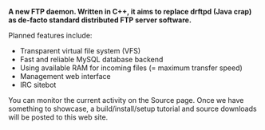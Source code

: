 **A new FTP daemon. Written in C++, it aims to replace drftpd (Java crap) as de-facto standard distributed FTP server software.**

Planned features include:
  * Transparent virtual file system (VFS)
  * Fast and reliable MySQL database backend
  * Using available RAM for incoming files (= maximum transfer speed)
  * Management web interface
  * IRC sitebot

You can monitor the current activity on the Source page. Once we have something to showcase, a build/install/setup tutorial and source downloads will be posted to this web site.